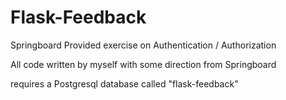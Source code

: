 # Flask-Feedback
Springboard Provided exercise on Authentication / Authorization

All code written by myself with some direction from Springboard

requires a Postgresql database called "flask-feedback"
